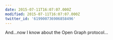 ```yaml
---
date: 2015-07-11T16:07:07.000Z
modified: 2015-07-11T16:07:07.000Z
twitter_id: '619900736906858496'
---
```


  And...now I know about the Open Graph protocol...
